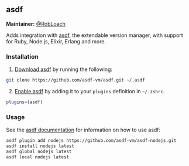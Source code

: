 ## asdf

**Maintainer:** [@RobLoach](https://github.com/RobLoach)

Adds integration with [asdf](https://github.com/asdf-vm/asdf), the extendable
version manager, with support for Ruby, Node.js, Elixir, Erlang and more.

### Installation

1. [Download asdf](https://asdf-vm.com/guide/getting-started.html#_2-download-asdf)
   by running the following:

```sh
git clone https://github.com/asdf-vm/asdf.git ~/.asdf
```

2. [Enable asdf](https://asdf-vm.com/guide/getting-started.html#_3-install-asdf)
   by adding it to your `plugins` definition in `~/.zshrc`.

```sh
plugins=(asdf)
```

### Usage

See the
[asdf documentation](https://asdf-vm.com/guide/getting-started.html#_4-install-a-plugin)
for information on how to use asdf:

```sh
asdf plugin add nodejs https://github.com/asdf-vm/asdf-nodejs.git
asdf install nodejs latest
asdf global nodejs latest
asdf local nodejs latest
```
